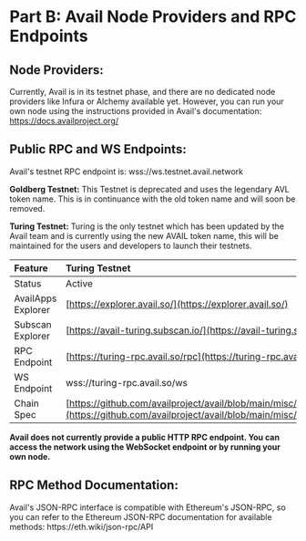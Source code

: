 <h1>Part B: Avail Node Providers and RPC Endpoints</h1>


<h2>
Node Providers:</h2>

Currently, Avail is in its testnet phase, and there are no dedicated node providers like Infura or Alchemy available yet. However, you can run your own node using the instructions provided in Avail's documentation: https://docs.availproject.org/

<h2>Public RPC and WS Endpoints:</h2>
Avail's testnet RPC endpoint is: wss://ws.testnet.avail.network

**Goldberg Testnet:** This Testnet is deprecated and uses the legendary AVL token name. This is in continuance with the old token name and will soon be removed.


**Turing Testnet:** Turing is the only testnet which has been updated by the Avail team and is currently using the new AVAIL token name, this will be maintained for the users and developers to launch their testnets. 




| Feature              | Turing Testnet                                   | Goldberg Testnet                                  |
| :------------------- | :------------------------------------------------ | :------------------------------------------------ |
| Status               | Active                                            | Deprecated                                        |
| AvailApps Explorer   | [https://explorer.avail.so/](https://explorer.avail.so/)                         | [https://explorer.avail.so/](https://explorer.avail.so/)                         |
| Subscan Explorer     | [https://avail-turing.subscan.io/](https://avail-turing.subscan.io/)                   | [https://avail-goldberg.subscan.io/](https://avail-goldberg.subscan.io/)                   |
| RPC Endpoint         | [https://turing-rpc.avail.so/rpc](https://turing-rpc.avail.so/rpc)                   | [https://goldberg.avail.tools/api](https://goldberg.avail.tools/api)                   |
| WS Endpoint          | wss://turing-rpc.avail.so/ws                      | wss://goldberg.avail.tools/ws                      |
| Chain Spec           | [https://github.com/availproject/avail/blob/main/misc/genesis/testnet.turing.chain.spec.raw.json](https://github.com/availproject/avail/blob/main/misc/genesis/testnet.turing.chain.spec.raw.json) | [https://github.com/availproject/avail/blob/main/misc/genesis/testnet.turing.chain.spec.raw.json](https://github.com/availproject/avail/blob/main/misc/genesis/testnet.turing.chain.spec.raw.json) |
    

**Avail does not currently provide a public HTTP RPC endpoint. You can access the network using the WebSocket endpoint or by running your own node.**

<h2>RPC Method Documentation:</h2>
Avail's JSON-RPC interface is compatible with Ethereum's JSON-RPC, so you can refer to the Ethereum JSON-RPC documentation for available methods: https://eth.wiki/json-rpc/API

